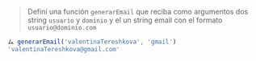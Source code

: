 > Definí una función `generarEmail` que reciba como argumentos dos string `usuario` y `dominio` y el un string email con el formato `usuario@dominio.com`
>
```javascript
ム generarEmail('valentinaTereshkova', 'gmail')
'valentinaTereshkova@gmail.com'
```